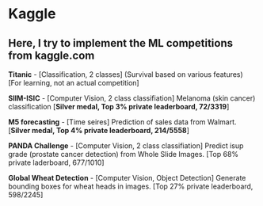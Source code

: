 # Kaggle

## Here, I try to implement the ML competitions from kaggle.com

**Titanic** - [Classification, 2 classes] (Survival based on various features) [For learning, not an actual competition]

**SIIM-ISIC** - [Computer Vision, 2 class classifiation] Melanoma (skin cancer) classification [**Silver medal, Top 3% private leaderboard, 72/3319**]

**M5 forecasting** - [Time seires] Prediction of sales data from Walmart. [**Silver medal, Top 4% private leaderboard, 214/5558**]

**PANDA Challenge** - [Computer Vision, 2 class classifiation] Predict isup grade (prostate cancer detection) from Whole Slide Images. [Top 68% private laderboard, 677/1010]

**Global Wheat Detection** - [Computer Vision, Object Detection] Generate bounding boxes for wheat heads in images. [Top 27% private leaderboard, 598/2245]

